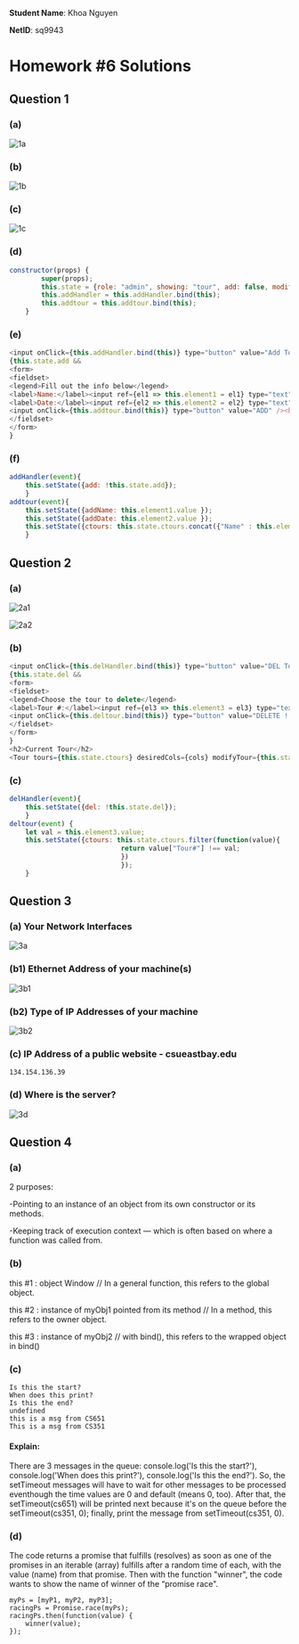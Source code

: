 **Student Name**:  Khoa Nguyen

**NetID**: sq9943

# Homework #6 Solutions

## Question 1 
### (a)

![1a](images/1a.png)

### (b)

![1b](images/1b.png)

### (c)

![1c](images/1c.png)

### (d)
```javascript
constructor(props) {
        super(props);
        this.state = {role: "admin", showing: "tour", add: false, modifyTour: true, addName: "", addDate: "", ctours: tours};
        this.addHandler = this.addHandler.bind(this);
        this.addtour = this.addtour.bind(this);
    }
```
### (e)
```javascript
<input onClick={this.addHandler.bind(this)} type="button" value="Add Tour" />
{this.state.add &&
<form>
<fieldset>
<legend>Fill out the info below</legend>
<label>Name:</label><input ref={el1 => this.element1 = el1} type="text" size="50" /><br /><br />
<label>Date:</label><input ref={el2 => this.element2 = el2} type="text" size="50" /><br /><br />
<input onClick={this.addtour.bind(this)} type="button" value="ADD" /><br />
</fieldset>
</form>
}
```

### (f)
```javascript
addHandler(event){
    this.setState({add: !this.state.add});
    }
addtour(event){
    this.setState({addName: this.element1.value });
    this.setState({addDate: this.element2.value });
    this.setState({ctours: this.state.ctours.concat({"Name" : this.element1.value, "Date" : this.element2.value})});
    }
```

## Question 2
### (a)

![2a1](images/2a1.png)

![2a2](images/2a2.png)

### (b)

```javascript
<input onClick={this.delHandler.bind(this)} type="button" value="DEL Tour !!!" />
{this.state.del &&
<form>
<fieldset>
<legend>Choose the tour to delete</legend>
<label>Tour #:</label><input ref={el3 => this.element3 = el3} type="text" size="10" />
<input onClick={this.deltour.bind(this)} type="button" value="DELETE !!" /><br />
</fieldset>
</form>
}
<h2>Current Tour</h2>
<Tour tours={this.state.ctours} desiredCols={cols} modifyTour={this.state.modifyTour} />
```
### (c)

```javascript
delHandler(event){
    this.setState({del: !this.state.del});
    } 
deltour(event) { 
    let val = this.element3.value;
    this.setState({ctours: this.state.ctours.filter(function(value){
                            return value["Tour#"] !== val;
                            })
                            });
    }
```

## Question 3
### (a) Your Network Interfaces

![3a](images/3a.png)

### (b1) Ethernet Address of your machine(s)

![3b1](images/3b1.png)

### (b2) Type of IP Addresses of your machine

![3b2](images/3b2.png)

### (c) IP Address of a public website - csueastbay.edu 

```code
134.154.136.39
```
### (d) Where is the server?

![3d](images/3d.png)

## Question 4
### (a)

2 purposes:

-Pointing to an instance of an object from its own constructor or its methods. 

-Keeping track of execution context — which is often based on where a function was called from.

### (b)

this #1 : object Window // In a general function, this refers to the global object.

this #2 : instance of myObj1 pointed from its method // In a method, this refers to the owner object.

this #3 : instance of myObj2 // with bind(), this refers to the wrapped object in bind()

### (c)

```code
Is this the start?
When does this print?
Is this the end?
undefined
this is a msg from CS651
This is a msg from CS351
```
#### Explain:

There are 3 messages in the queue: console.log('Is this the start?'), console.log('When does this print?'), console.log('Is this the end?').
So, the setTimeout messages will have to wait for other messages to be processed eventhough the time values are 0 and default (means 0, too). After that, the setTimeout(cs651) will be printed next because it's on the queue before the setTimeout(cs351, 0); finally, print the message from setTimeout(cs351, 0).

### (d)

The code returns a promise that fulfills (resolves) as soon as one of the promises in an iterable (array) fulfills after a random time of each, with the value (name) from that promise. Then with the function "winner", the code wants to show the name of winner of the “promise race".

```code
myPs = [myP1, myP2, myP3];
racingPs = Promise.race(myPs);
racingPs.then(function(value) {
    winner(value);
});
```